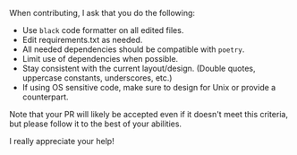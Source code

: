 When contributing, I ask that you do the following:

* Use `black` code formatter on all edited files.
* Edit requirements.txt as needed.
* All needed dependencies should be compatible with `poetry`.
* Limit use of dependencies when possible.
* Stay consistent with the current layout/design. (Double quotes, uppercase constants, underscores, etc.)
* If using OS sensitive code, make sure to design for Unix or provide a counterpart.

Note that your PR will likely be accepted even if it doesn't meet this criteria, but please follow it to the best of your abilities.

I really appreciate your help!